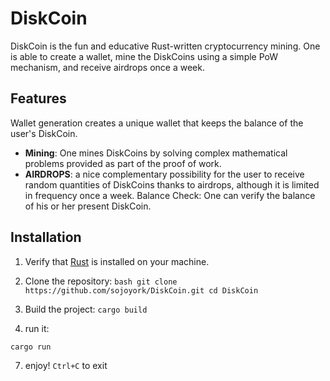 # DiskCoin

DiskCoin is the fun and educative Rust-written cryptocurrency mining. One is able to create a wallet, mine the DiskCoins using a simple PoW mechanism, and receive airdrops once a week.

## Features

Wallet generation creates a unique wallet that keeps the balance of the user's DiskCoin.
- **Mining**: One mines DiskCoins by solving complex mathematical problems provided as part of the proof of work.
- **AIRDROPS**: a nice complementary possibility for the user to receive random quantities of DiskCoins thanks to airdrops, although it is limited in frequency once a week.
Balance Check: One can verify the balance of his or her present DiskCoin.

## Installation

1. Verify that [Rust](https://www.rust-lang.org/tools/install) is installed on your machine.

2. Clone the repository: ```bash
git clone https://github.com/sojoyork/DiskCoin.git
cd DiskCoin```

4. Build the project: ```cargo build```

6. run it:
```
cargo run
```
7. enjoy! `Ctrl+C` to exit
